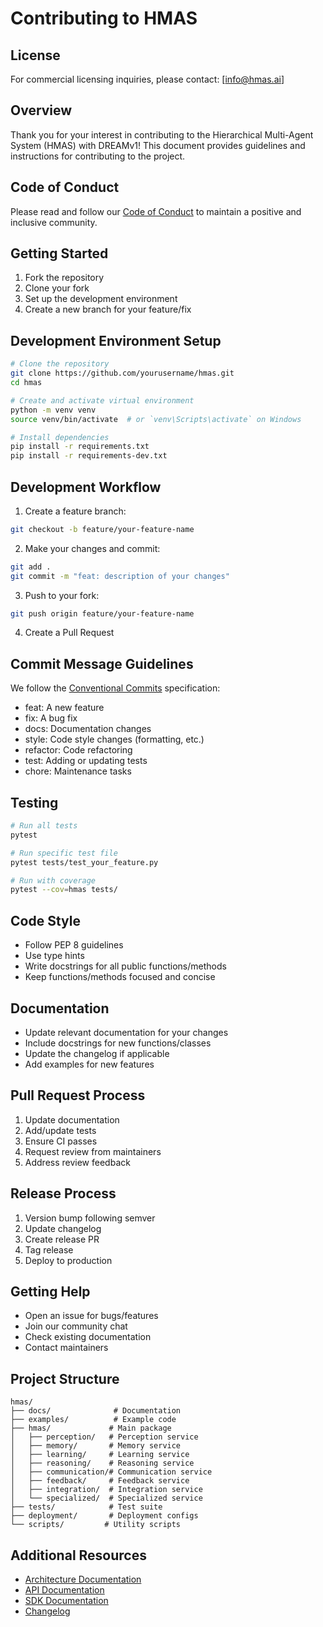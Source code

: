 # Contributing to HMAS

## License

For commercial licensing inquiries, please contact: [info@hmas.ai]

## Overview

Thank you for your interest in contributing to the Hierarchical Multi-Agent System (HMAS) with DREAMv1! This document provides guidelines and instructions for contributing to the project.

## Code of Conduct

Please read and follow our [Code of Conduct](./CODE_OF_CONDUCT.md) to maintain a positive and inclusive community.

## Getting Started

1. Fork the repository
2. Clone your fork
3. Set up the development environment
4. Create a new branch for your feature/fix

## Development Environment Setup

```bash
# Clone the repository
git clone https://github.com/yourusername/hmas.git
cd hmas

# Create and activate virtual environment
python -m venv venv
source venv/bin/activate  # or `venv\Scripts\activate` on Windows

# Install dependencies
pip install -r requirements.txt
pip install -r requirements-dev.txt
```

## Development Workflow

1. Create a feature branch:
```bash
git checkout -b feature/your-feature-name
```

2. Make your changes and commit:
```bash
git add .
git commit -m "feat: description of your changes"
```

3. Push to your fork:
```bash
git push origin feature/your-feature-name
```

4. Create a Pull Request

## Commit Message Guidelines

We follow the [Conventional Commits](https://www.conventionalcommits.org/) specification:

- feat: A new feature
- fix: A bug fix
- docs: Documentation changes
- style: Code style changes (formatting, etc.)
- refactor: Code refactoring
- test: Adding or updating tests
- chore: Maintenance tasks

## Testing

```bash
# Run all tests
pytest

# Run specific test file
pytest tests/test_your_feature.py

# Run with coverage
pytest --cov=hmas tests/
```

## Code Style

- Follow PEP 8 guidelines
- Use type hints
- Write docstrings for all public functions/methods
- Keep functions/methods focused and concise

## Documentation

- Update relevant documentation for your changes
- Include docstrings for new functions/classes
- Update the changelog if applicable
- Add examples for new features

## Pull Request Process

1. Update documentation
2. Add/update tests
3. Ensure CI passes
4. Request review from maintainers
5. Address review feedback

## Release Process

1. Version bump following semver
2. Update changelog
3. Create release PR
4. Tag release
5. Deploy to production

## Getting Help

- Open an issue for bugs/features
- Join our community chat
- Check existing documentation
- Contact maintainers

## Project Structure

```
hmas/
├── docs/              # Documentation
├── examples/          # Example code
├── hmas/             # Main package
│   ├── perception/   # Perception service
│   ├── memory/       # Memory service
│   ├── learning/     # Learning service
│   ├── reasoning/    # Reasoning service
│   ├── communication/# Communication service
│   ├── feedback/     # Feedback service
│   ├── integration/  # Integration service
│   └── specialized/  # Specialized service
├── tests/            # Test suite
├── deployment/       # Deployment configs
└── scripts/         # Utility scripts
```

## Additional Resources

- [Architecture Documentation](./Architecture.md)
- [API Documentation](./api.md)
- [SDK Documentation](./sdk.md)
- [Changelog](./changelog.md) 